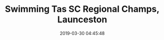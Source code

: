 ---
weight: 3
error: None
draft: 'false'
news: 'false'
title: 'Swimming Tas SC Regional Champs, Launceston'
date: '2019-03-30 04:45:48'
event_types: ['Swim Meets']
link: 'https://connect.swimming.org.au/sal-wrap-public/workflows/MEMBER.EVENT.DETAIL?dbWorkflowKey=%20020162'
expirydate: '2019-06-30 23:59:00'
entries_close: '2019-06-25 23:59:00'
pools: ['Launceston Acquatic Centre']
courses: ['Short']
---